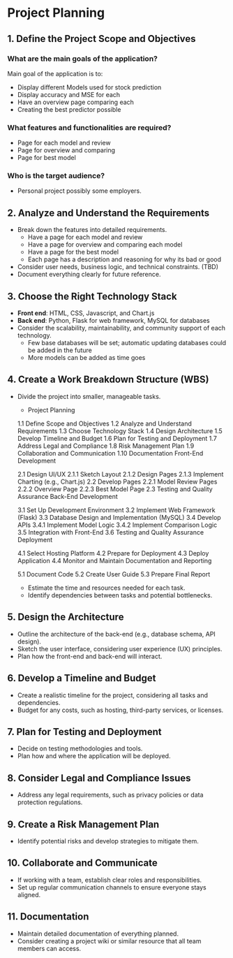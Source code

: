# Project Planning

## 1. Define the Project Scope and Objectives

### What are the main goals of the application?
Main goal of the application is to:
- Display different Models used for stock prediction
- Display accuracy and MSE for each
- Have an overview page comparing each
- Creating the best predictor possible

### What features and functionalities are required?
- Page for each model and review  
- Page for overview and comparing
- Page for best model

### Who is the target audience?
- Personal project possibly some employers.

## 2. Analyze and Understand the Requirements
- Break down the features into detailed requirements.
  - Have a page for each model and review
  - Have a page for overview and comparing each model
  - Have a page for the best model
  - Each page has a description and reasoning for why its bad or good
- Consider user needs, business logic, and technical constraints. (TBD)
- Document everything clearly for future reference.

## 3. Choose the Right Technology Stack
- **Front end**: HTML, CSS, Javascript, and Chart.js
- **Back end**: Python, Flask for web framework, MySQL for databases
- Consider the scalability, maintainability, and community support of each technology.
  - Few base databases will be set; automatic updating databases could be added in the future
  - More models can be added as time goes

## 4. Create a Work Breakdown Structure (WBS)
- Divide the project into smaller, manageable tasks.
    - Project Planning

    1.1 Define Scope and Objectives
    1.2 Analyze and Understand Requirements
    1.3 Choose Technology Stack
    1.4 Design Architecture
    1.5 Develop Timeline and Budget
    1.6 Plan for Testing and Deployment
    1.7 Address Legal and Compliance
    1.8 Risk Management Plan
    1.9 Collaboration and Communication
    1.10 Documentation
    Front-End Development

    2.1 Design UI/UX
    2.1.1 Sketch Layout
    2.1.2 Design Pages
    2.1.3 Implement Charting (e.g., Chart.js)
    2.2 Develop Pages
    2.2.1 Model Review Pages
    2.2.2 Overview Page
    2.2.3 Best Model Page
    2.3 Testing and Quality Assurance
    Back-End Development

    3.1 Set Up Development Environment
    3.2 Implement Web Framework (Flask)
    3.3 Database Design and Implementation (MySQL)
    3.4 Develop APIs
    3.4.1 Implement Model Logic
    3.4.2 Implement Comparison Logic
    3.5 Integration with Front-End
    3.6 Testing and Quality Assurance
    Deployment

    4.1 Select Hosting Platform
    4.2 Prepare for Deployment
    4.3 Deploy Application
    4.4 Monitor and Maintain
    Documentation and Reporting

    5.1 Document Code
    5.2 Create User Guide
    5.3 Prepare Final Report
    - Estimate the time and resources needed for each task.
    - Identify dependencies between tasks and potential bottlenecks.

## 5. Design the Architecture
- Outline the architecture of the back-end (e.g., database schema, API design).
- Sketch the user interface, considering user experience (UX) principles.
- Plan how the front-end and back-end will interact.

## 6. Develop a Timeline and Budget
- Create a realistic timeline for the project, considering all tasks and dependencies.
- Budget for any costs, such as hosting, third-party services, or licenses.

## 7. Plan for Testing and Deployment
- Decide on testing methodologies and tools.
- Plan how and where the application will be deployed.

## 8. Consider Legal and Compliance Issues
- Address any legal requirements, such as privacy policies or data protection regulations.

## 9. Create a Risk Management Plan
- Identify potential risks and develop strategies to mitigate them.

## 10. Collaborate and Communicate
- If working with a team, establish clear roles and responsibilities.
- Set up regular communication channels to ensure everyone stays aligned.

## 11. Documentation
- Maintain detailed documentation of everything planned.
- Consider creating a project wiki or similar resource that all team members can access.
